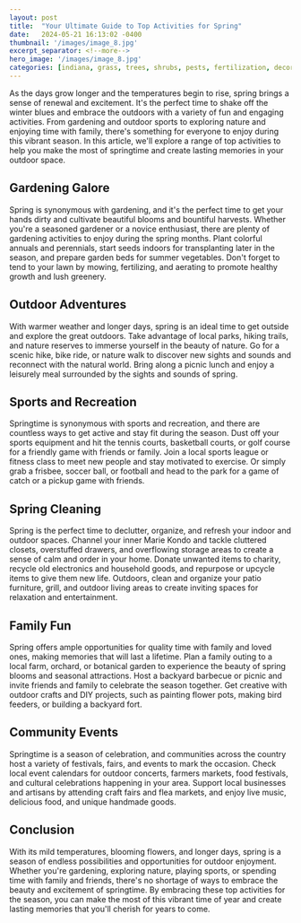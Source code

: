 ```yaml
---
layout: post
title:  "Your Ultimate Guide to Top Activities for Spring"
date:   2024-05-21 16:13:02 -0400
thumbnail: '/images/image_8.jpg'
excerpt_separator: <!--more-->
hero_image: '/images/image_8.jpg'
categories: [indiana, grass, trees, shrubs, pests, fertilization, decoration, curb appeal, garden, flowers, recreation]
---
```

As the days grow longer and the temperatures begin to rise, spring brings a sense of renewal and excitement.<!--more--> It's the perfect time to shake off the winter blues and embrace the outdoors with a variety of fun and engaging activities. From gardening and outdoor sports to exploring nature and enjoying time with family, there's something for everyone to enjoy during this vibrant season. In this article, we'll explore a range of top activities to help you make the most of springtime and create lasting memories in your outdoor space.

## Gardening Galore
Spring is synonymous with gardening, and it's the perfect time to get your hands dirty and cultivate beautiful blooms and bountiful harvests. Whether you're a seasoned gardener or a novice enthusiast, there are plenty of gardening activities to enjoy during the spring months. Plant colorful annuals and perennials, start seeds indoors for transplanting later in the season, and prepare garden beds for summer vegetables. Don't forget to tend to your lawn by mowing, fertilizing, and aerating to promote healthy growth and lush greenery.

## Outdoor Adventures
With warmer weather and longer days, spring is an ideal time to get outside and explore the great outdoors. Take advantage of local parks, hiking trails, and nature reserves to immerse yourself in the beauty of nature. Go for a scenic hike, bike ride, or nature walk to discover new sights and sounds and reconnect with the natural world. Bring along a picnic lunch and enjoy a leisurely meal surrounded by the sights and sounds of spring.

## Sports and Recreation
Springtime is synonymous with sports and recreation, and there are countless ways to get active and stay fit during the season. Dust off your sports equipment and hit the tennis courts, basketball courts, or golf course for a friendly game with friends or family. Join a local sports league or fitness class to meet new people and stay motivated to exercise. Or simply grab a frisbee, soccer ball, or football and head to the park for a game of catch or a pickup game with friends.

## Spring Cleaning
Spring is the perfect time to declutter, organize, and refresh your indoor and outdoor spaces. Channel your inner Marie Kondo and tackle cluttered closets, overstuffed drawers, and overflowing storage areas to create a sense of calm and order in your home. Donate unwanted items to charity, recycle old electronics and household goods, and repurpose or upcycle items to give them new life. Outdoors, clean and organize your patio furniture, grill, and outdoor living areas to create inviting spaces for relaxation and entertainment.

## Family Fun
Spring offers ample opportunities for quality time with family and loved ones, making memories that will last a lifetime. Plan a family outing to a local farm, orchard, or botanical garden to experience the beauty of spring blooms and seasonal attractions. Host a backyard barbecue or picnic and invite friends and family to celebrate the season together. Get creative with outdoor crafts and DIY projects, such as painting flower pots, making bird feeders, or building a backyard fort.

## Community Events
Springtime is a season of celebration, and communities across the country host a variety of festivals, fairs, and events to mark the occasion. Check local event calendars for outdoor concerts, farmers markets, food festivals, and cultural celebrations happening in your area. Support local businesses and artisans by attending craft fairs and flea markets, and enjoy live music, delicious food, and unique handmade goods.

## Conclusion
With its mild temperatures, blooming flowers, and longer days, spring is a season of endless possibilities and opportunities for outdoor enjoyment. Whether you're gardening, exploring nature, playing sports, or spending time with family and friends, there's no shortage of ways to embrace the beauty and excitement of springtime. By embracing these top activities for the season, you can make the most of this vibrant time of year and create lasting memories that you'll cherish for years to come.
